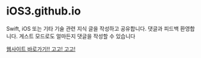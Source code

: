 # iOS3.github.io

Swift, iOS 또는 기타 기술 관련 지식 글을 작성하고 공유합니다. 댓글과 피드백 환영합니다. 게스트 모드로도 얼마든지 댓글을 작성할 수 있습니다

[웹사이트 바로가기!! 고고! 고고!](https://io3s.github.io/archive/)
